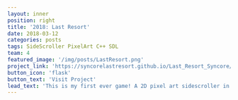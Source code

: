 ```yaml
---
layout: inner
position: right
title: '2018: Last Resort'
date: 2018-03-12
categories: posts
tags: SideScroller PixelArt C++ SDL 
team: 4
featured_image: '/img/posts/LastResort.png'
project_link: 'https://syncorelastresort.github.io/Last_Resort_Syncore/'
button_icon: 'flask'
button_text: 'Visit Project'
lead_text: 'This is my first ever game! A 2D pixel art sidescroller in C++'
---
```


